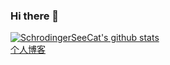### Hi there 👋

<!--
**SchrodingerSeeCat/SchrodingerSeeCat** is a ✨ _special_ ✨ repository because its `README.md` (this file) appears on your GitHub profile.

Here are some ideas to get you started:

- 🔭 I’m currently working on ...
- 🌱 I’m currently learning ...
- 👯 I’m looking to collaborate on ...
- 🤔 I’m looking for help with ...
- 💬 Ask me about ...
- 📫 How to reach me: ...
- 😄 Pronouns: ...
- ⚡ Fun fact: ...
-->
[![SchrodingerSeeCat's github stats](https://github-readme-stats.vercel.app/api?username=SchrodingerSeeCat)](https://github.com/anuraghazra/github-readme-stats)<br/>
[个人博客](https://meinil.github.io/)
